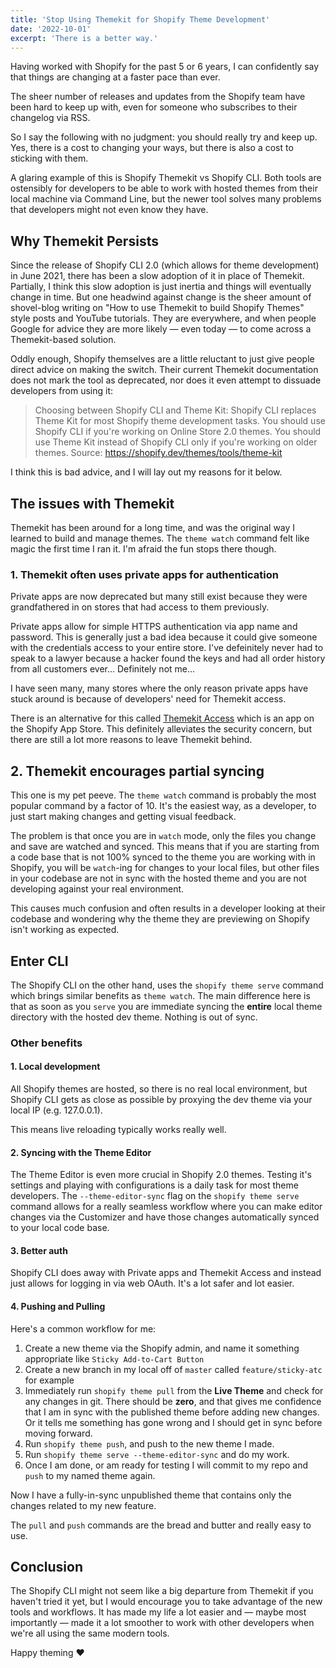 ```yaml
---
title: 'Stop Using Themekit for Shopify Theme Development'
date: '2022-10-01'
excerpt: 'There is a better way.'
---
```


Having worked with Shopify for the past 5 or 6 years, I can confidently say that things are changing at a faster pace than ever.

The sheer number of releases and updates from the Shopify team have been hard to keep up with, even for someone who subscribes to their changelog via RSS.

So I say the following with no judgment: you should really try and keep up. Yes, there is a cost to changing your ways, but there is also a cost to sticking with them. 

A glaring example of this is Shopify Themekit vs Shopify CLI. Both tools are ostensibly for developers to be able to work with hosted themes from their local machine via Command Line, but the newer tool solves many problems that developers might not even know they have.

## Why Themekit Persists

Since the release of Shopify CLI 2.0 (which allows for theme development) in June 2021, there has been a slow adoption of it in place of Themekit. Partially, I think this slow adoption is just inertia and things will eventually change in time. But one headwind against change is the sheer amount of shovel-blog writing on "How to use Themekit to build Shopify Themes" style posts and YouTube tutorials. They are everywhere, and when people Google for advice they are more likely — even today — to come across a Themekit-based solution.

Oddly enough, Shopify themselves are a little reluctant to just give people direct advice on making the switch. Their current Themekit documentation does not mark the tool as deprecated, nor does it even attempt to dissuade developers from using it:

> Choosing between Shopify CLI and Theme Kit: Shopify CLI replaces Theme Kit for most Shopify theme development tasks. You should use Shopify CLI if you're working on Online Store 2.0 themes. You should use Theme Kit instead of Shopify CLI only if you're working on older themes.
Source: https://shopify.dev/themes/tools/theme-kit

I think this is bad advice, and I will lay out my reasons for it below.

## The issues with Themekit

Themekit has been around for a long time, and was the original way I learned to build and manage themes. The `theme watch` command felt like magic the first time I ran it. I'm afraid the fun stops there though.

### 1. Themekit often uses private apps for authentication

Private apps are now deprecated but many still exist because they were grandfathered in on stores that had access to them previously.

Private apps allow for simple HTTPS authentication via app name and password. This is generally just a bad idea because it could give someone with the credentials access to your entire store. I've defeinitely never had to speak to a lawyer because a hacker found the keys and had all order history from all customers ever... Definitely not me...

I have seen many, many stores where the only reason private apps have stuck around is because of developers' need for Themekit access.

There is an alternative for this called [Themekit Access](https://apps.shopify.com/theme-kit-access) which is an app on the Shopify App Store. This definitely alleviates the security concern, but there are still a lot more reasons to leave Themekit behind.

## 2. Themekit encourages partial syncing

This one is my pet peeve. The `theme watch` command is probably the most popular command by a factor of 10. It's the easiest way, as a developer, to just start making changes and getting visual feedback. 

The problem is that once you are in `watch` mode, only the files you change and save are watched and synced. This means that if you are starting from a code base that is not 100% synced to the theme you are working with in Shopify, you will be `watch`-ing  for changes to your local files, but other files in your codebase are not in sync with the hosted theme and you are not developing against your real environment.

This causes much confusion and often results in a developer looking at their codebase and wondering why the theme they are previewing on Shopify isn't working as expected.

## Enter CLI

The Shopify CLI on the other hand, uses the `shopify theme serve` command which brings similar benefits as `theme watch`. The main difference here is that as soon as you `serve` you are immediate syncing the **entire** local theme directory with the hosted dev theme. Nothing is out of sync.

### Other benefits

#### 1. Local development

All Shopify themes are hosted, so there is no real local environment, but Shopify CLI gets as close as possible by proxying the dev theme via your local IP (e.g. 127.0.0.1).

This means live reloading typically works really well.

#### 2. Syncing with the Theme Editor

The Theme Editor is even more crucial in Shopify 2.0 themes. Testing it's settings and playing with configurations is a daily task for most theme developers. The `--theme-editor-sync` flag on the `shopify theme serve` command allows for a really seamless workflow where you can make editor changes via the Customizer and have those changes automatically synced to your local code base.

#### 3. Better auth

Shopify CLI does away with Private apps and Themekit Access and instead just allows for logging in via web OAuth. It's a lot safer and lot easier.

#### 4. Pushing and Pulling

Here's a common workflow for me:

1. Create a new theme via the Shopify admin, and name it something appropriate like `Sticky Add-to-Cart Button`
2. Create a new branch in my local off of `master` called `feature/sticky-atc` for example
3. Immediately run `shopify theme pull` from the **Live Theme** and check for any changes in git. There should be **zero**, and that gives me confidence that I am in sync with the published theme before adding new changes. Or it tells me something has gone wrong and I should get in sync before moving forward.
4. Run `shopify theme push`, and push to the new theme I made.
5. Run `shopify theme serve --theme-editor-sync` and do my work.
6. Once I am done, or am ready for testing I will commit to my repo and `push` to my named theme again.

Now I have a fully-in-sync unpublished theme that contains only the changes related to my new feature. 

The `pull` and `push` commands are the bread and butter and really easy to use.

## Conclusion

The Shopify CLI might not seem like a big departure from Themekit if you haven't tried it yet, but I would encourage you to take advantage of the new tools and workflows. It has made my life a lot easier and — maybe most importantly — made it a lot smoother to work with other developers when we're all using the same modern tools.

Happy theming ❤️